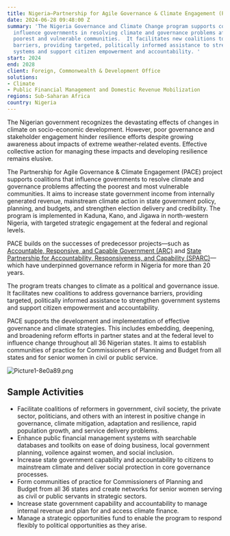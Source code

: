 ```yaml
---
title: Nigeria—Partnership for Agile Governance & Climate Engagement (PACE)
date: 2024-06-28 09:48:00 Z
summary: 'The Nigeria Governance and Climate Change program supports coalitions to
  influence governments in resolving climate and governance problems affecting the
  poorest and vulnerable communities.  It facilitates new coalitions to address governance
  barriers, providing targeted, politically informed assistance to strengthen government
  systems and support citizen empowerment and accountability. '
start: 2024
end: 2028
client: Foreign, Commonwealth & Development Office
solutions:
- Climate
- Public Financial Management and Domestic Revenue Mobilization
regions: Sub-Saharan Africa
country: Nigeria
---
```


The Nigerian government recognizes the devastating effects of changes in climate on socio-economic development. However, poor governance and stakeholder engagement hinder resilience efforts despite growing awareness about impacts of extreme weather-related events. Effective collective action for managing these impacts and developing resilience remains elusive.

The Partnership for Agile Governance & Climate Engagement (PACE) project supports coalitions that influence governments to resolve climate and governance problems affecting the poorest and most vulnerable communities. It aims to increase state government income from internally generated revenue, mainstream climate action in state government policy, planning, and budgets, and strengthen election delivery and credibility. The program is implemented in Kaduna, Kano, and Jigawa in north-western Nigeria, with targeted strategic engagement at the federal and regional levels.

PACE builds on the successes of predecessor projects—such as [Accountable, Responsive, and Capable Government (ARC)](https://www.dai.com/our-work/projects/nigeria-accountable-responsive-and-capable-government-ARC) and [State Partnership for Accountability, Responsiveness, and Capability (SPARC)](https://www.dai.com/our-work/projects/nigeria-state-partnership-for-accountability-responsiveness-and-capability)—which have underpinned governance reform in Nigeria for more than 20 years.

The program treats changes to climate as a political and governance issue. It facilitates new coalitions to address governance barriers, providing targeted, politically informed assistance to strengthen government systems and support citizen empowerment and accountability. 

PACE supports the development and implementation of effective governance and climate strategies. This includes embedding, deepening, and broadening reform efforts in partner states and at the federal level to influence change throughout all 36 Nigerian states. It aims to establish communities of practice for Commissioners of Planning and Budget from all states and for senior women in civil or public service.

![Picture1-8e0a89.png](/uploads/Picture1-8e0a89.png)  

## Sample Activities

* Facilitate coalitions of reformers in government, civil society, the private sector, politicians, and others with an interest in positive change in governance, climate mitigation, adaptation and resilience, rapid population growth, and service delivery problems. 
* Enhance public financial management systems with searchable databases and toolkits on ease of doing business, local government planning, voilence against women, and social inclusion.
* Increase state government capability and accountability to citizens to mainstream climate and deliver social protection in core governance processes. 
* Form communities of practice for Commissioners of Planning and Budget from all 36 states and create networks for senior women serving as civil or public servants in strategic sectors.
* Increase state government capability and accountability to manage internal revenue and plan for and access climate finance. 
* Manage a strategic opportunities fund to enable the program to respond flexibly to political opportunities as they arise. 
